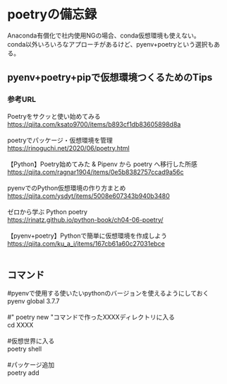 # poetryの備忘録
Anaconda有償化で社内使用NGの場合、conda仮想環境も使えない。
<br>
conda以外いろいろなアプローチがあるけど、pyenv+poetryという選択もある。
## pyenv+poetry+pipで仮想環境つくるためのTips
### 参考URL
Poetryをサクッと使い始めてみる
<br>
https://qiita.com/ksato9700/items/b893cf1db83605898d8a
<br>
<br>
poetryでパッケージ・仮想環境を管理
<br>
https://rinoguchi.net/2020/06/poetry.html
<br>
<br>
【Python】Poetry始めてみた & Pipenv から poetry へ移行した所感
<br>
https://qiita.com/ragnar1904/items/0e5b8382757ccad9a56c
<br>
<br>
pyenvでのPython仮想環境の作り方まとめ
<br>
https://qiita.com/ysdyt/items/5008e607343b940b3480
<br>
<br>
ゼロから学ぶ Python poetry
<br>
https://rinatz.github.io/python-book/ch04-06-poetry/
<br>
<br>
【pyenv+poetry】Pythonで簡単に仮想環境を作成しよう
<br>
https://qiita.com/ku_a_i/items/167cb61a60c27031ebce
<br>
<br>
## コマンド
#pyenvで使用する使いたいpythonのバージョンを使えるようにしておく
<br>
pyenv global 3.7.7
<br>
<br>
#" poetry new <XXXX> "コマンドで作ったXXXXディレクトリに入る
<br>
cd XXXX
<br>
<br>
#仮想世界に入る
<br>
poetry shell
<br>
<br>
#パッケージ追加
<br>
poetry add <package-name>